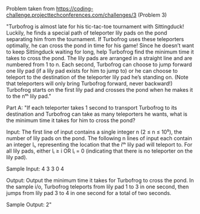 Problem taken from https://coding-challenge.projecttechconferences.com/challenges/3 (Problem 3)

"Turbofrog is almost late for his tic-tac-toe tournament with Sittingduck! Luckily, he finds a special path of teleporter lily pads on the pond separating him from the tournament. If Turbofrog uses these teleporters optimally, he can cross the pond in time for his game! Since he doesn’t want to keep Sittingduck waiting for long, help Turbofrog find the minimum time it takes to cross the pond. The lily pads are arranged in a straight line and are numbered from 1 to n. Each second, Turbofrog can choose to jump forward one lily pad (if a lily pad exists for him to jump to) or he can choose to teleport to the destination of the teleporter lily pad he’s standing on. (Note that teleporters will only bring Turbofrog forward, never backward!) Turbofrog starts on the first lily pad and crosses the pond when he makes it to the nᵗʰ lily pad."

Part A:
"If each teleporter takes 1 second to transport Turbofrog to its destination and Turbofrog can take as many teleporters he wants, what is the minimum time it takes for him to cross the pond?

Input:
The first line of input contains a single integer n (2 ≤ n ≤ 10⁵), the number of lily pads on the pond. The following n lines of input each contain an integer lᵢ, representing the location that the iᵗʰ lily pad will teleport to. For all lily pads, either lᵢ ≥ i OR lᵢ = 0 (indicating that there is no teleporter on the lily pad).

Sample Input:
4
3
3
0
4

Output:
Output the minimum time it takes for Turbofrog to cross the pond. In the sample i/o, Turbofrog teleports from lily pad 1 to 3 in one second, then jumps from lily pad 3 to 4 in one second for a total of two seconds.

Sample Output:
2"
